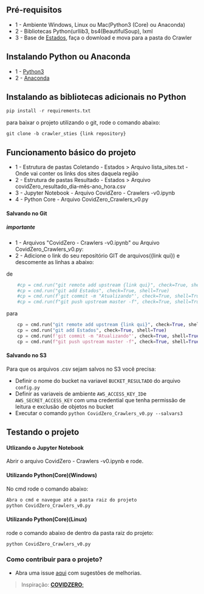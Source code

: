 ## Pré-requisitos
- 1 - Ambiente Windows, Linux ou Mac(Python3 (Core) ou Anaconda)
- 2 - Bibliotecas Python(urllib3, bs4(BeautifulSoup), lxml
- 3 - Base de [Estados](https://github.com/CovidZeroNews/Arquivo), faça o download e mova para a pasta do Crawler

## Instalando Python ou Anaconda
- 1 - [Python3](https://www.python.org/downloads/)
- 2 - [Anaconda](https://www.anaconda.com/distribution/)

## Instalando as bibliotecas adicionais no Python
```python
pip install -r requirements.txt
```

para baixar o projeto utilizando o git, rode o comando abaixo:
```git
git clone -b crawler_sties {link repository}
```
## Funcionamento básico do projeto
- 1 - Estrutura de pastas Coletando - Estados > Arquivo lista_sites.txt - Onde vai conter os links dos sites daquela região
- 2 - Estrutura de pastas Resultado - Estados > Arquivo covidZero_resultado_dia-mês-ano_hora.csv
- 3 - Jupyter Notebook - Arquivo  CovidZero - Crawlers -v0.ipynb
- 4 - Python Core - Arquivo CovidZero_Crawlers_v0.py


#### Salvando no Git
##### importante
- 1 - Arquivos "CovidZero - Crawlers -v0.ipynb" ou Arquivo CovidZero_Crawlers_v0.py:
- 2 - Adicione o link do seu repositório GIT de arquivos({link qui}) e descomente as linhas a abaixo:

de
```python
    #cp = cmd.run("git remote add upstream {link qui}", check=True, shell=True)
    #cp = cmd.run("git add Estados", check=True, shell=True)
    #cp = cmd.run(f'git commit -m "Atualizando"', check=True, shell=True)
    #cp = cmd.run(f"git push upstream master -f", check=True, shell=True)
```
para
```python
    cp = cmd.run("git remote add upstream {link qui}", check=True, shell=True)
    cp = cmd.run("git add Estados", check=True, shell=True)
    cp = cmd.run(f'git commit -m "Atualizando"', check=True, shell=True)
    cp = cmd.run(f"git push upstream master -f", check=True, shell=True)
```
#### Salvando no S3
Para que os arquivos .csv sejam salvos no S3 você precisa:
- Definir o nome do bucket na variavel `BUCKET_RESULTADO` do arquivo `config.py`
- Definir as variaveis de ambiente `AWS_ACCESS_KEY_ID`e `AWS_SECRET_ACCESS_KEY` com uma credential que tenha permissão de leitura e exclusão de objetos no bucket
- Executar o comando `python CovidZero_Crawlers_v0.py --salvars3 `

## Testando o projeto
#### Utlizando o Jupyter Notebook
Abrir o arquivo CovidZero - Crawlers -v0.ipynb e rode.

#### Utilizando Python(Core)(Windows)
No cmd rode o comando abaixo:
```python
Abra o cmd e navegue até a pasta raiz do projeto
python CovidZero_Crawlers_v0.py
```
#### Utilizando Python(Core)(Linux) 
rode o comando abaixo de dentro da pasta raiz do projeto:
```python
python CovidZero_Crawlers_v0.py
```

### Como contribuir para o projeto?
- Abra uma issue [aqui](https://github.com/CovidZeroNews/Crawler/issues) com sugestões de melhorias.

> Inspiração:
[**COVIDZERO**:](http://covidzero.com.br/)
